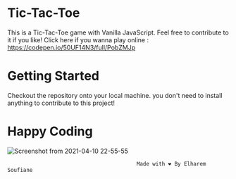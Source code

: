 # Tic-Tac-Toe

This is a Tic-Tac-Toe game with Vanilla JavaScript. Feel free to contribute to it if you like!
Click here if you wanna play online : https://codepen.io/50UF14N3/full/PobZMJp

# Getting Started

Checkout the repository onto your local machine.
you don't need to install anything to contribute to this project!

# Happy Coding

![Screenshot from 2021-04-10 22-55-55](https://user-images.githubusercontent.com/44909504/114285592-4031d180-9a50-11eb-896e-a2e76f2ac750.png)

                                             Made with ❤️ By Elharem Soufiane
